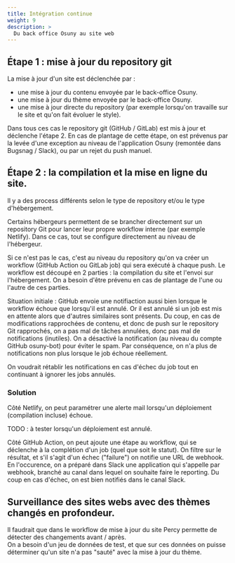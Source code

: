 ```yaml
---
title: Intégration continue
weight: 9
description: >
  Du back office Osuny au site web
---
```


## Étape 1 : mise à jour du repository git

La mise à jour d'un site est déclenchée par :
- une mise à jour du contenu envoyée par le back-office Osuny.
- une mise à jour du thème envoyée par le back-office Osuny.
- une mise à jour directe du repository (par exemple lorsqu'on travaille sur le site et qu'on fait évoluer le style).

Dans tous ces cas le repository git (GitHub / GitLab) est mis à jour et déclenche l'étape 2.
En cas de plantage de cette étape, on est prévenus par la levée d'une exception au niveau de l'application Osuny (remontée dans Bugsnag / Slack), ou par un rejet du push manuel.


## Étape 2 : la compilation et la mise en ligne du site.

Il y a des process différents selon le type de repository et/ou le type d'hébergement.

Certains hébergeurs permettent de se brancher directement sur un repository Git pour lancer leur propre workflow interne (par exemple Netlify). Dans ce cas, tout se configure directement au niveau de l'hébergeur.

Si ce n'est pas le cas, c'est au niveau du repository qu'on va créer un workflow (GitHub Action ou GitLab job) qui sera exécuté à chaque push. Le workflow est découpé en 2 parties : la compilation du site et l'envoi sur l'hébergement. On a besoin d'être prévenu en cas de plantage de l'une ou l'autre de ces parties.

Situation initiale : GitHub envoie une notifiaction aussi bien lorsque le workflow échoue que lorsqu'il est annulé. Or il est annulé si un job est mis en attente alors que d'autres similaires sont présents. Du coup, en cas de modifications rapprochées de contenu, et donc de push sur le repository Git rapprochés, on a pas mal de tâches annulées, donc pas mal de notifications (inutiles). On a désactivé la notification (au niveau du compte GitHub osuny-bot) pour éviter le spam. Par conséquence, on n'a plus de notifications non plus lorsque le job échoue réellement.

On voudrait rétablir les notifications en cas d'échec du job tout en continuant à ignorer les jobs annulés.

### Solution

Côté Netlify, on peut paramétrer une alerte mail lorsqu'un déploiement (compilation incluse) échoue.

TODO : à tester lorsqu'un déploiement est annulé.

Côté GitHub Action, on peut ajoute une étape au workflow, qui se déclenche à la complétion d'un job (quel que soit le statut). On filtre sur le résultat, et s'il s'agit d'un échec ("failure") on notifie une URL de webhook. En l'occurence, on a préparé dans Slack une application qui s'appelle par webhook, branché au canal dans lequel on souhaite faire le reporting. Du coup en cas d'échec, on est bien notifiés dans le canal Slack.

## Surveillance des sites webs avec des thèmes changés en profondeur.
Il faudrait que dans le workflow de mise à jour du site Percy permette de détecter des changements avant / après.  
On a besoin d'un jeu de données de test, et que sur ces données on puisse déterminer qu'un site n'a pas "sauté" avec la mise à jour du thème.
